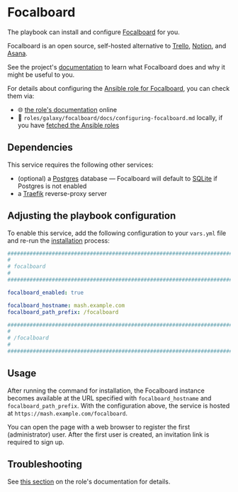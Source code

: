 <!--
SPDX-FileCopyrightText: 2020 - 2024 MDAD project contributors
SPDX-FileCopyrightText: 2020 - 2024 Slavi Pantaleev
SPDX-FileCopyrightText: 2020 Aaron Raimist
SPDX-FileCopyrightText: 2020 Chris van Dijk
SPDX-FileCopyrightText: 2020 Dominik Zajac
SPDX-FileCopyrightText: 2020 Mickaël Cornière
SPDX-FileCopyrightText: 2022 François Darveau
SPDX-FileCopyrightText: 2022 Julian Foad
SPDX-FileCopyrightText: 2022 Warren Bailey
SPDX-FileCopyrightText: 2023 Antonis Christofides
SPDX-FileCopyrightText: 2023 Felix Stupp
SPDX-FileCopyrightText: 2023 Julian-Samuel Gebühr
SPDX-FileCopyrightText: 2023 Pierre 'McFly' Marty
SPDX-FileCopyrightText: 2024 - 2025 Suguru Hirahara

SPDX-License-Identifier: AGPL-3.0-or-later
-->

# Focalboard

The playbook can install and configure [Focalboard](https://www.focalboard.com/) for you.

Focalboard is an open source, self-hosted alternative to [Trello](https://trello.com/), [Notion](https://www.notion.so/), and [Asana](https://asana.com/).

See the project's [documentation](https://github.com/mattermost-community/focalboard/blob/main/README.md) to learn what Focalboard does and why it might be useful to you.

For details about configuring the [Ansible role for Focalboard](https://github.com/mother-of-all-self-hosting/ansible-role-focalboard), you can check them via:
- 🌐 [the role's documentation](https://github.com/mother-of-all-self-hosting/ansible-role-focalboard/blob/main/docs/configuring-focalboard.md) online
- 📁 `roles/galaxy/focalboard/docs/configuring-focalboard.md` locally, if you have [fetched the Ansible roles](../installing.md)

## Dependencies

This service requires the following other services:

- (optional) a [Postgres](postgres.md) database — Focalboard will default to [SQLite](https://www.sqlite.org/) if Postgres is not enabled
- a [Traefik](traefik.md) reverse-proxy server

## Adjusting the playbook configuration

To enable this service, add the following configuration to your `vars.yml` file and re-run the [installation](../installing.md) process:

```yaml
########################################################################
#                                                                      #
# focalboard                                                           #
#                                                                      #
########################################################################

focalboard_enabled: true

focalboard_hostname: mash.example.com
focalboard_path_prefix: /focalboard

########################################################################
#                                                                      #
# /focalboard                                                          #
#                                                                      #
########################################################################
```

## Usage

After running the command for installation, the Focalboard instance becomes available at the URL specified with `focalboard_hostname` and `focalboard_path_prefix`. With the configuration above, the service is hosted at `https://mash.example.com/focalboard`.

You can open the page with a web browser to register the first (administrator) user. After the first user is created, an invitation link is required to sign up.

## Troubleshooting

See [this section](https://github.com/mother-of-all-self-hosting/ansible-role-focalboard/blob/main/docs/configuring-focalboard.md#troubleshooting) on the role's documentation for details.
